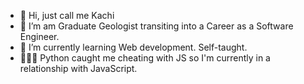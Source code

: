 - 👋 Hi, just call me Kachi
- 👀 I’m am Graduate Geologist transiting into a Career as a Software Engineer.
- 🌱 I’m currently learning Web development. Self-taught.
- 👨🏿‍💻 Python caught me cheating with JS so I'm currently in a relationship with JavaScript.


<!---
onyekachii/onyekachii is a ✨ special ✨ repository because its `README.md` (this file) appears on your GitHub profile.
You can click the Preview link to take a look at your changes.
--->
